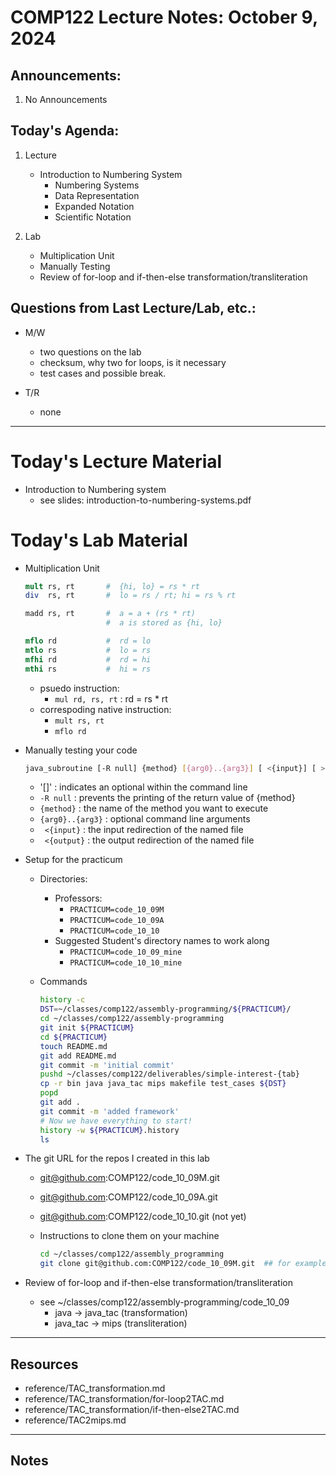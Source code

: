 # COMP122 Lecture Notes: October 9, 2024

## Announcements:
   1. No Announcements


## Today's Agenda:

  1. Lecture
     - Introduction to Numbering System
       - Numbering Systems
       - Data Representation
       - Expanded Notation
       - Scientific Notation

  1. Lab
     - Multiplication Unit
     - Manually Testing 
     - Review of for-loop and if-then-else transformation/transliteration

## Questions from Last Lecture/Lab, etc.:
   * M/W 
     - two questions on the lab
     - checksum, why two for loops, is it necessary
     - test cases and possible break.
     
   * T/R 
     - none

---
# Today's Lecture Material

  - Introduction to Numbering system
    * see slides: introduction-to-numbering-systems.pdf



# Today's Lab Material


  - Multiplication Unit
     ```mips
     mult rs, rt       #  {hi, lo} = rs * rt
     div  rs, rt       #  lo = rs / rt; hi = rs % rt 

     madd rs, rt       #  a = a + (rs * rt)
                       #  a is stored as {hi, lo}

     mflo rd           #  rd = lo
     mtlo rs           #  lo = rs
     mfhi rd           #  rd = hi
     mthi rs           #  hi = rs
     ```
     - psuedo instruction:
       * `mul rd, rs, rt`  :  rd = rs * rt
     - correspoding native instruction:
       * `mult rs, rt`
       * `mflo rd`

  - Manually testing your code
    ```bash
    java_subroutine [-R null] {method} [{arg0}..{arg3}] [ <{input}] [ >{output}]
    ```
    - '[]' : indicates an optional within the command line
    - `-R null`  : prevents the printing of the return value of {method}
    - `{method}` : the name of the method you want to execute
    - `{arg0}..{arg3}` : optional command line arguments
    - ` <{input}`  : the input redirection of the named file
    - ` <{output}`  : the output redirection of the named file

  - Setup for the practicum
    - Directories:
      * Professors:
        - `PRACTICUM=code_10_09M`
        - `PRACTICUM=code_10_09A`
        - `PRACTICUM=code_10_10`
      * Suggested Student's directory names to work along
        - `PRACTICUM=code_10_09_mine`
        - `PRACTICUM=code_10_10_mine`

    - Commands
      ```bash
      history -c
      DST=~/classes/comp122/assembly-programming/${PRACTICUM}/
      cd ~/classes/comp122/assembly-programming
      git init ${PRACTICUM}
      cd ${PRACTICUM}
      touch README.md
      git add README.md
      git commit -m 'initial commit'
      pushd ~/classes/comp122/deliverables/simple-interest-{tab}
      cp -r bin java java_tac mips makefile test_cases ${DST}
      popd
      git add .
      git commit -m 'added framework'
      # Now we have everything to start!
      history -w ${PRACTICUM}.history
      ls
      ```

  - The git URL for the repos I created in this lab
    * git@github.com:COMP122/code_10_09M.git
    * git@github.com:COMP122/code_10_09A.git
    * git@github.com:COMP122/code_10_10.git   (not yet)

    * Instructions to clone them on your machine
      ```bash
      cd ~/classes/comp122/assembly_programming
      git clone git@github.com:COMP122/code_10_09M.git  ## for example
      ```


  - Review of for-loop and if-then-else transformation/transliteration
    * see ~/classes/comp122/assembly-programming/code_10_09
      - java -> java_tac (transformation)
      - java_tac -> mips (transliteration)


---
## Resources
  * reference/TAC_transformation.md
  * reference/TAC_transformation/for-loop2TAC.md 
  * reference/TAC_transformation/if-then-else2TAC.md
  * reference/TAC2mips.md

---
<!-- This section for student's to place their own notes. -->
<!-- This section will not be updated by the Professor.   -->

## Notes  


